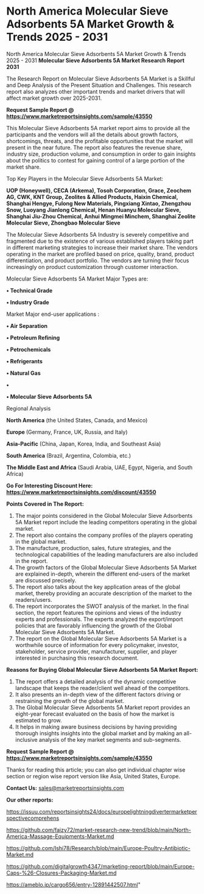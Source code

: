 # North America Molecular Sieve Adsorbents 5A Market Growth & Trends 2025 - 2031
North America Molecular Sieve Adsorbents 5A Market Growth & Trends 2025 - 2031
<strong>Molecular Sieve Adsorbents 5A Market Research Report 2031</strong>

The Research Report on Molecular Sieve Adsorbents 5A Market is a Skillful and Deep Analysis of the Present Situation and Challenges. This research report also analyzes other important trends and market drivers that will affect market growth over 2025-2031.

<strong>Request Sample Report @ <a href=https://www.marketreportsinsights.com/sample/43550>https://www.marketreportsinsights.com/sample/43550</a></strong>

This Molecular Sieve Adsorbents 5A market report aims to provide all the participants and the vendors will all the details about growth factors, shortcomings, threats, and the profitable opportunities that the market will present in the near future. The report also features the revenue share, industry size, production volume, and consumption in order to gain insights about the politics to contest for gaining control of a large portion of the market share.

Top Key Players in the Molecular Sieve Adsorbents 5A Market:

<strong>UOP (Honeywell), CECA (Arkema), Tosoh Corporation, Grace, Zeochem AG, CWK, KNT Group, Zeolites & Allied Products, Haixin Chemical, Shanghai Hengye, Fulong New Materials, Pingxiang Xintao, Zhengzhou Snow, Luoyang Jianlong Chemical, Henan Huanyu Molecular Sieve, Shanghai Jiu-Zhou Chemical, Anhui Mingmei Minchem, Shanghai Zeolite Molecular Sieve, Zhongbao Molecular Sieve</strong>

The Molecular Sieve Adsorbents 5A Industry is severely competitive and fragmented due to the existence of various established players taking part in different marketing strategies to increase their market share. The vendors operating in the market are profiled based on price, quality, brand, product differentiation, and product portfolio. The vendors are turning their focus increasingly on product customization through customer interaction.

Molecular Sieve Adsorbents 5A Market Major Types are:

<strong>•  Technical Grade

•  Industry Grade</strong>

Market Major end-user applications :

<strong>•  Air Separation

•  Petroleum Refining

•  Petrochemicals

•  Refrigerants

•  Natural Gas

•  

•  Molecular Sieve Adsorbents 5A</strong>

Regional Analysis

</u><strong><b>North America</b></strong> (the United States, Canada, and Mexico)

<strong><b>Europe </b></strong>(Germany, France, UK, Russia, and Italy)

<strong><b>Asia-Pacific</b></strong> (China, Japan, Korea, India, and Southeast Asia)

<strong><b>South America</b></strong> (Brazil, Argentina, Colombia, etc.)

<strong><b>The Middle East and Africa</b></strong> (Saudi Arabia, UAE, Egypt, Nigeria, and South Africa)

<strong>Go For Interesting Discount Here: <a href=https://www.marketreportsinsights.com/discount/43550>https://www.marketreportsinsights.com/discount/43550</a></strong>

<strong>Points Covered in The Report:</strong>
<ol>
  <li>The major points considered in the Global Molecular Sieve Adsorbents 5A Market report include the leading competitors operating in the global market.</li>
  <li>The report also contains the company profiles of the players operating in the global market.</li>
  <li>The manufacture, production, sales, future strategies, and the technological capabilities of the leading manufacturers are also included in the report.</li>
  <li>The growth factors of the Global Molecular Sieve Adsorbents 5A Market are explained in-depth, wherein the different end-users of the market are discussed precisely.</li>
  <li>The report also talks about the key application areas of the global market, thereby providing an accurate description of the market to the readers/users.</li>
  <li>The report incorporates the SWOT analysis of the market. In the final section, the report features the opinions and views of the industry experts and professionals. The experts analyzed the export/import policies that are favorably influencing the growth of the Global Molecular Sieve Adsorbents 5A Market.</li>
  <li>The report on the Global Molecular Sieve Adsorbents 5A Market is a worthwhile source of information for every policymaker, investor, stakeholder, service provider, manufacturer, supplier, and player interested in purchasing this research document.</li>
</ol>
<strong>Reasons for Buying Global Molecular Sieve Adsorbents 5A Market Report:</strong>

<ol>
  <li>The report offers a detailed analysis of the dynamic competitive landscape that keeps the reader/client well ahead of the competitors.</li>
  <li>It also presents an in-depth view of the different factors driving or restraining the growth of the global market.</li>
  <li>The Global Molecular Sieve Adsorbents 5A Market report provides an eight-year forecast evaluated on the basis of how the market is estimated to grow.</li>
  <li>It helps in making aware business decisions by having providing thorough insights insights into the global market and by making an all-inclusive analysis of the key market segments and sub-segments.</li>
</ol>
<strong>Request Sample Report @ <a href=https://www.marketreportsinsights.com/sample/43550>https://www.marketreportsinsights.com/sample/43550</a></strong>


Thanks for reading this article; you can also get individual chapter wise section or region wise report version like Asia, United States, Europe.

<strong>Contact Us:</strong>
sales@marketreportsinsights.com

<strong>Our other reports:</strong>

<a href=https://issuu.com/reportsinsights24/docs/europelightningdivertermarketperspectivecomprehens>https://issuu.com/reportsinsights24/docs/europelightningdivertermarketperspectivecomprehens</a>

<a href=https://github.com/faizy72/market-research-new-trend/blob/main/North-America-Massage-Equipments-Market.md>https://github.com/faizy72/market-research-new-trend/blob/main/North-America-Massage-Equipments-Market.md</a>

<a href=https://github.com/Ishi78/Research/blob/main/Europe-Poultry-Antibiotic-Market.md>https://github.com/Ishi78/Research/blob/main/Europe-Poultry-Antibiotic-Market.md</a>

<a href=https://github.com/digitalgrowth4347/marketing-report/blob/main/Europe-Caps-%26-Closures-Packaging-Market.md>https://github.com/digitalgrowth4347/marketing-report/blob/main/Europe-Caps-%26-Closures-Packaging-Market.md</a>

<a href=https://ameblo.jp/cargo656/entry-12891442507.html>https://ameblo.jp/cargo656/entry-12891442507.html</a>"
